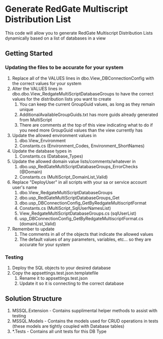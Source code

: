 # Generate RedGate Multiscript Distribution List
This code will allow you to generate RedGate Multiscript Distribution Lists dynamically based on a list of databases in a view

## Getting Started

### Updating the files to be accurate for your system
1. Replace all of the VALUES lines in dbo.View_DBConnectionConfig with the correct values for your system
1. Alter the VALUES lines in dbo.dbo.View_RedgateMultiScriptDatabaseGroups to have the correct values for the distribution lists you want to create
	1. You can keep the current GroupGuid values, as long as they remain unique
	1. AdditionalAvailableGroupGuids.txt has more guids already generated from MultiScript
	1. There are comments at the top of this view indicating what to do if you need more GroupGuid values than the view currently has
1. Update the allowed environment values in
	1. dbo.View_Environment
	1. Constants.cs (Environment_Codes, Environment_ShortNames)
1. Update the database types in
	1. Constants.cs (Database_Types)
1. Update the allowed domain value lists/comments/whatever in
	1. dbo.usp_RedGateMultiScriptDatabaseGroups_ErrorChecks (@Domain)
	1. Constants.cs (MultiScript_DomainList_Valid)
1. Replace "DeployUser" in all scripts with your sa or service account user's name
	1. dbo.View_RedgateMultiScriptDatabaseGroups
	1. dbo.usp_RedGateMultiScriptDatabaseGroups_Get
	1. dbo.usp_DBConnectionConfig_GetByRedgateMultiscriptFormat
	1. Constants.cs (MultiScript_SqlUserNamesList)
	1. View_RedgateMultiScriptDatabaseGroups.cs (sqlUserList)
	1. usp_DBConnectionConfig_GetByRedgateMultiscriptFormat.cs (domainList_Valid)
1. Remember to update 
	1. The comments in all of the objects that indicate the allowed values
	1. The default values of any parameters, variables, etc... so they are accurate for your system

### Testing
1. Deploy the SQL objects to your desired database
1. Copy the appsettings.test.json.templatefile
	1. Rename it to appsettings.test.json
	1. Update it so it is connecting to the correct database


## Solution Structure
1. MSSQL.Extension - Contains supplimental helper methods to assist with testing
1. MSSQL.Models - Contains the models used for CRUD operations in tests (these models are tightly coupled with Database tables)
1. *.Tests - Contains all unit tests for this DB Type
